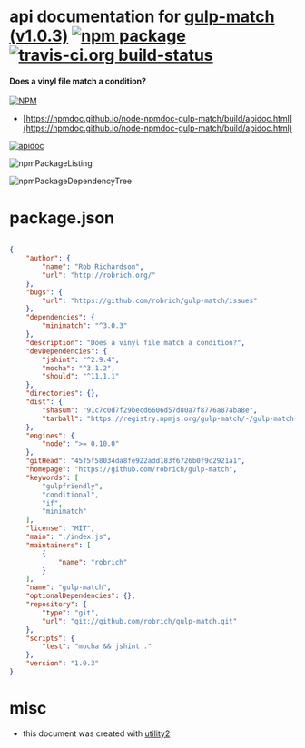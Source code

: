 # api documentation for  [gulp-match (v1.0.3)](https://github.com/robrich/gulp-match)  [![npm package](https://img.shields.io/npm/v/npmdoc-gulp-match.svg?style=flat-square)](https://www.npmjs.org/package/npmdoc-gulp-match) [![travis-ci.org build-status](https://api.travis-ci.org/npmdoc/node-npmdoc-gulp-match.svg)](https://travis-ci.org/npmdoc/node-npmdoc-gulp-match)
#### Does a vinyl file match a condition?

[![NPM](https://nodei.co/npm/gulp-match.png?downloads=true&downloadRank=true&stars=true)](https://www.npmjs.com/package/gulp-match)

- [https://npmdoc.github.io/node-npmdoc-gulp-match/build/apidoc.html](https://npmdoc.github.io/node-npmdoc-gulp-match/build/apidoc.html)

[![apidoc](https://npmdoc.github.io/node-npmdoc-gulp-match/build/screenCapture.buildCi.browser.%252Ftmp%252Fbuild%252Fapidoc.html.png)](https://npmdoc.github.io/node-npmdoc-gulp-match/build/apidoc.html)

![npmPackageListing](https://npmdoc.github.io/node-npmdoc-gulp-match/build/screenCapture.npmPackageListing.svg)

![npmPackageDependencyTree](https://npmdoc.github.io/node-npmdoc-gulp-match/build/screenCapture.npmPackageDependencyTree.svg)



# package.json

```json

{
    "author": {
        "name": "Rob Richardson",
        "url": "http://robrich.org/"
    },
    "bugs": {
        "url": "https://github.com/robrich/gulp-match/issues"
    },
    "dependencies": {
        "minimatch": "^3.0.3"
    },
    "description": "Does a vinyl file match a condition?",
    "devDependencies": {
        "jshint": "^2.9.4",
        "mocha": "^3.1.2",
        "should": "^11.1.1"
    },
    "directories": {},
    "dist": {
        "shasum": "91c7c0d7f29becd6606d57d80a7f8776a87aba8e",
        "tarball": "https://registry.npmjs.org/gulp-match/-/gulp-match-1.0.3.tgz"
    },
    "engines": {
        "node": ">= 0.10.0"
    },
    "gitHead": "45f5f58034da8fe922add183f6726b0f9c2921a1",
    "homepage": "https://github.com/robrich/gulp-match",
    "keywords": [
        "gulpfriendly",
        "conditional",
        "if",
        "minimatch"
    ],
    "license": "MIT",
    "main": "./index.js",
    "maintainers": [
        {
            "name": "robrich"
        }
    ],
    "name": "gulp-match",
    "optionalDependencies": {},
    "repository": {
        "type": "git",
        "url": "git://github.com/robrich/gulp-match.git"
    },
    "scripts": {
        "test": "mocha && jshint ."
    },
    "version": "1.0.3"
}
```



# misc
- this document was created with [utility2](https://github.com/kaizhu256/node-utility2)

